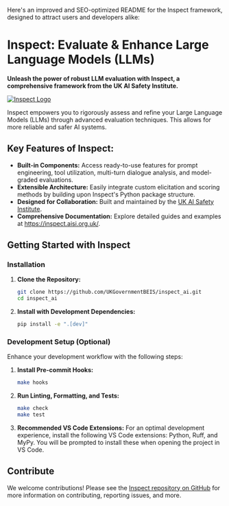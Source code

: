Here's an improved and SEO-optimized README for the Inspect framework, designed to attract users and developers alike:

# Inspect: Evaluate & Enhance Large Language Models (LLMs)

**Unleash the power of robust LLM evaluation with Inspect, a comprehensive framework from the UK AI Safety Institute.**

[![Inspect Logo](https://inspect.aisi.org.uk/images/aisi-logo.svg)](https://aisi.gov.uk/)

Inspect empowers you to rigorously assess and refine your Large Language Models (LLMs) through advanced evaluation techniques. This allows for more reliable and safer AI systems.

## Key Features of Inspect:

*   **Built-in Components:** Access ready-to-use features for prompt engineering, tool utilization, multi-turn dialogue analysis, and model-graded evaluations.
*   **Extensible Architecture:** Easily integrate custom elicitation and scoring methods by building upon Inspect's Python package structure.
*   **Designed for Collaboration:** Built and maintained by the [UK AI Safety Institute](https://aisi.gov.uk/).
*   **Comprehensive Documentation:** Explore detailed guides and examples at <https://inspect.aisi.org.uk/>.

## Getting Started with Inspect

### Installation

1.  **Clone the Repository:**

    ```bash
    git clone https://github.com/UKGovernmentBEIS/inspect_ai.git
    cd inspect_ai
    ```

2.  **Install with Development Dependencies:**

    ```bash
    pip install -e ".[dev]"
    ```

### Development Setup (Optional)

Enhance your development workflow with the following steps:

1.  **Install Pre-commit Hooks:**

    ```bash
    make hooks
    ```

2.  **Run Linting, Formatting, and Tests:**

    ```bash
    make check
    make test
    ```

3.  **Recommended VS Code Extensions:**  For an optimal development experience, install the following VS Code extensions: Python, Ruff, and MyPy.  You will be prompted to install these when opening the project in VS Code.

## Contribute

We welcome contributions!  Please see the [Inspect repository on GitHub](https://github.com/UKGovernmentBEIS/inspect_ai) for more information on contributing, reporting issues, and more.